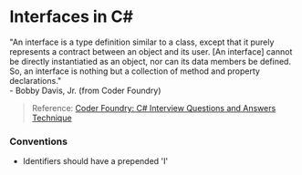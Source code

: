 
# Interfaces in C#
"An interface is a type definition similar to a class, except that it purely represents a contract between an object and its user. \[An interface\] cannot be directly instantiatied as an object, nor can its data members be defined. So, an interface is nothing but a collection of method and property declarations." <br />
\- Bobby Davis, Jr. (from Coder Foundry)
> Reference: [Coder Foundry: C# Interview Questions and Answers Technique](https://www.youtube.com/watch?v=_zCR1Rq7qB0)


### Conventions
- Identifiers should have a prepended 'I'
